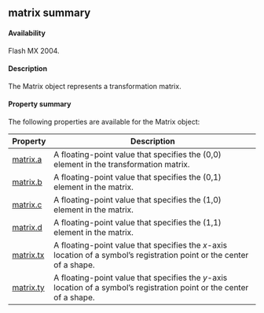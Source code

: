 ## matrix summary

#### Availability

Flash MX 2004.

#### Description

The Matrix object represents a transformation matrix.

#### Property summary

The following properties are available for the Matrix object:

| **Property** | **Description** |
| --- | --- |
| [matrix.a](../Matrix_object/matrix.md) | A floating-point value that specifies the (0,0) element in the transformation matrix. |
| [matrix.b](../Matrix_object/matrix1.md) | A floating-point value that specifies the (0,1) element in the matrix. |
| [matrix.c](../Matrix_object/matrix2.md) | A floating-point value that specifies the (1,0) element in the matrix. |
| [matrix.d](../Matrix_object/matrix3.md) | A floating-point value that specifies the (1,1) element in the matrix. |
| [matrix.tx](../Matrix_object/matrix4.md) | A floating-point value that specifies the *x*-axis location of a symbol’s registration point or the center of a shape. |
| [matrix.ty](../Matrix_object/matrix5.md) | A floating-point value that specifies the *y*-axis location of a symbol’s registration point or the center of a shape. |
